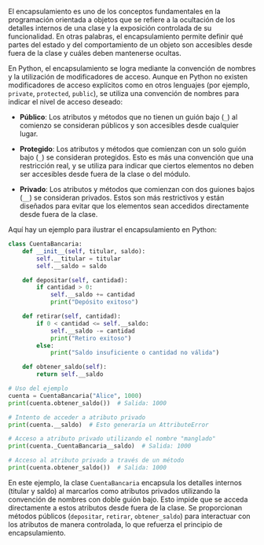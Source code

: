 El encapsulamiento es uno de los conceptos fundamentales en la programación orientada a objetos que se refiere a la ocultación de los detalles internos de una clase y la exposición controlada de su funcionalidad. En otras palabras, el encapsulamiento permite definir qué partes del estado y del comportamiento de un objeto son accesibles desde fuera de la clase y cuáles deben mantenerse ocultas.

En Python, el encapsulamiento se logra mediante la convención de nombres y la utilización de modificadores de acceso. Aunque en Python no existen modificadores de acceso explícitos como en otros lenguajes (por ejemplo, `private`, `protected`, `public`), se utiliza una convención de nombres para indicar el nivel de acceso deseado:

- **Público**: Los atributos y métodos que no tienen un guión bajo (`_`) al comienzo se consideran públicos y son accesibles desde cualquier lugar.

- **Protegido**: Los atributos y métodos que comienzan con un solo guión bajo (`_`) se consideran protegidos. Esto es más una convención que una restricción real, y se utiliza para indicar que ciertos elementos no deben ser accesibles desde fuera de la clase o del módulo.

- **Privado**: Los atributos y métodos que comienzan con dos guiones bajos (`__`) se consideran privados. Estos son más restrictivos y están diseñados para evitar que los elementos sean accedidos directamente desde fuera de la clase.

Aquí hay un ejemplo para ilustrar el encapsulamiento en Python:

```python
class CuentaBancaria:
    def __init__(self, titular, saldo):
        self.__titular = titular
        self.__saldo = saldo

    def depositar(self, cantidad):
        if cantidad > 0:
            self.__saldo += cantidad
            print("Depósito exitoso")

    def retirar(self, cantidad):
        if 0 < cantidad <= self.__saldo:
            self.__saldo -= cantidad
            print("Retiro exitoso")
        else:
            print("Saldo insuficiente o cantidad no válida")

    def obtener_saldo(self):
        return self.__saldo

# Uso del ejemplo
cuenta = CuentaBancaria("Alice", 1000)
print(cuenta.obtener_saldo())  # Salida: 1000

# Intento de acceder a atributo privado
print(cuenta.__saldo)  # Esto generaría un AttributeError

# Acceso a atributo privado utilizando el nombre "manglado"
print(cuenta._CuentaBancaria__saldo)  # Salida: 1000

# Acceso al atributo privado a través de un método
print(cuenta.obtener_saldo())  # Salida: 1000
```

En este ejemplo, la clase `CuentaBancaria` encapsula los detalles internos (titular y saldo) al marcarlos como atributos privados utilizando la convención de nombres con doble guión bajo. Esto impide que se acceda directamente a estos atributos desde fuera de la clase. Se proporcionan métodos públicos (`depositar`, `retirar`, `obtener_saldo`) para interactuar con los atributos de manera controlada, lo que refuerza el principio de encapsulamiento.